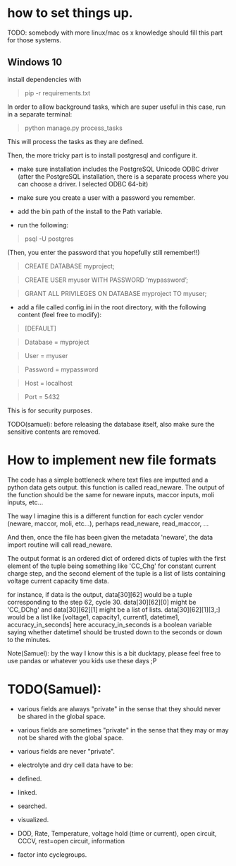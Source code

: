 # how to set things up.

TODO: somebody with more linux/mac os x knowledge should fill this part for those systems.

## Windows 10
install dependencies with 
> pip -r requirements.txt

In order to allow background tasks, 
which are super useful in this case,
run in a separate terminal:
> python manage.py process_tasks

This will process the tasks as they are defined.


Then, the more tricky part is to install postgresql and configure it. 

- make sure installation includes the PostgreSQL Unicode ODBC driver 
(after the PostgreSQL installation, there is a separate process where you can choose a driver. I selected ODBC 64-bit)

- make sure you create a user with a password you remember.

- add the bin path of the install to the Path variable.

- run the following:
> psql -U postgres

(Then, you enter the password that you hopefully still remember!!)
> CREATE DATABASE myproject;

> CREATE USER myuser WITH PASSWORD ‘mypassword’;

> GRANT ALL PRIVILEGES ON DATABASE myproject TO myuser;


- add a file called config.ini in the root directory, with the following content (feel free to modify):
>[DEFAULT]

>Database = myproject

>User = myuser

>Password = mypassword

>Host = localhost

>Port = 5432


This is for security purposes.

TODO(samuel): before releasing the database itself, also make sure the sensitive contents are removed. 


# How to implement new file formats
The code has a simple bottleneck where text files are imputted and a python data gets output. this function is called read_neware.
The output of the function should be the same for neware inputs, maccor inputs, moli inputs, etc...

The way I imagine this is a different function for each cycler vendor (neware, maccor, moli, etc...), perhaps read_neware, read_maccor, ...

And then, once the file has been given the metadata 'neware', the data import routine will call read_neware.

The output format is an ordered dict of ordered dicts of tuples with the first element of the tuple being something like 'CC_Chg' for constant current charge step, 
and the second element of the tuple is a list of lists containing voltage current capacity time data.

for instance, if data is the output, data[30][62]  would be a tuple corresponding to the step 62, cycle 30.
data[30][62][0] might be 'CC_DChg' and data[30][62][1] might be a list of lists.
data[30][62][1][3,:] would be a list like [voltage1, capacity1, current1, datetime1, accuracy_in_seconds]
here accuracy_in_seconds is a boolean variable saying whether datetime1
 should be trusted down to the seconds or down to the minutes.
 
 Note(Samuel): by the way I know this is a bit ducktapy, please feel free to use pandas or whatever you kids use these days ;P
 
 
 
 
 
# TODO(Samuel):
- various fields are always "private" in the sense that they should never be shared in the global space.
- various fields are sometimes "private" in the sense that they may or may not be shared with the global space.
- various fields are never "private".

- electrolyte and dry cell data have to be:
 - defined.
 - linked.
 - searched.
 - visualized.
 
- DOD, Rate, Temperature, 
    voltage hold (time or current), 
    open circuit, 
    CCCV, rest=open circuit, information
- factor into cyclegroups. 
